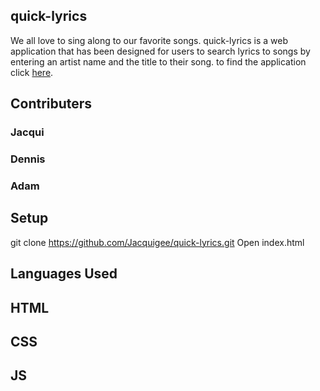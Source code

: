 ## quick-lyrics
We all love to sing along to our favorite songs.
quick-lyrics is a web application that has been designed for users to search lyrics to songs by entering an artist name and the title to their song. to find the application click [here](https://jacquigee.github.io/quick-lyrics/).

## Contributers
### Jacqui
### Dennis
### Adam

## Setup
git clone https://github.com/Jacquigee/quick-lyrics.git
Open index.html

## Languages Used
  ##     HTML
  ##     CSS
  ##     JS
